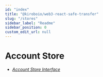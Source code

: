 ```yaml
---
id: "index"
title: "@kiroboio/web3-react-safe-transfer"
slug: "/stores"
sidebar_label: "Readme"
sidebar_position: 0
custom_edit_url: null
---
```


# Account Store

- *<a href="./stores/interfaces/IAccount">Account Store Interface</a>*
